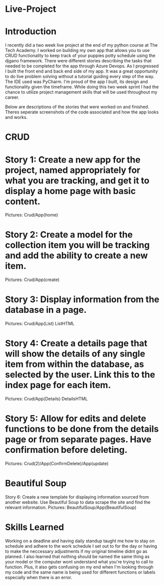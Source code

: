 # Live-Project

# Introduction
I recently did a two week live project at the end of my python course at The Tech Academy. I worked on building my own app that allows you to use CRUD functionality to keep track of your puppies potty schedule using the djgano framework. There were different stories describing the tasks that needed to be completed for the app through Azure Devops. As I progressed I built the front end and back end side of my app. It was a great opportunity to do live problem solving without a tutorial guiding every step of the way. The IDE used was PyCharm. I'm proud of the app I built, its design and functionality given the timeframe. While doing this two week sprint I had the chance to utilize project management skills that will be used throughout my career.

Below are descriptions of the stories that were worked on and finished. Theres seperate screenshots of the code associated and how the app looks and works.

# CRUD

# Story 1: Create a new app for the project, named appropriately for what you are tracking, and get it to display a home page with basic content.
Pictures: Crud/App(home)
    
# Story 2: Create a model for the collection item you will be tracking and add the ability to create a new item.
Pictures: Crud/App(create)

# Story 3: Display information from the database in a page.
Pictures: Crud/App(List) ListHTML

# Story 4: Create a details page that will show the details of any single item from within the database, as selected by the user. Link this to the index page for each item.
Pictures: Crud/App(Details) DetailsHTML
    
# Story 5: Allow for edits and delete functions to be done from the details page or from separate pages. Have confirmation before deleting.
Pictures: Crud(2)/App(ConfirmDelete)/App(update)

# Beautiful Soup
 
Story 6: Create a new template for displaying information sourced from another website. Use Beautiful Soup to data scrape the site and find the relevant information.
Pictures: BeautifulSoup/App(BeautifulSoup)

# Skills Learned
Working on a deadline and having daily standup taught me how to stay on schedule and adhere to the work schedule I set out to for the day or having to make the neccessary adjustments if my original timeline didnt go as planned. 
I also learned that nothing should be named the same thing as your model or the computer wont understand what you're trying to call to function. Plus, it also gets confusing on my end when I'm looking through my code and the same name is being used for different functions or labels especially when there is an error.
